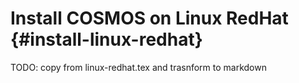 Install COSMOS on Linux RedHat {#install-linux-redhat}
==============================

TODO: copy from linux-redhat.tex and trasnform to markdown

